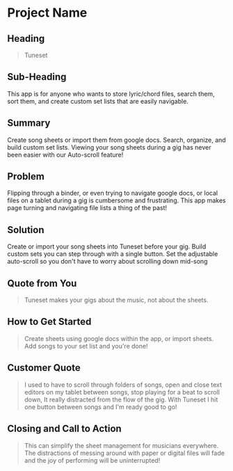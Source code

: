 # Project Name #

<!--
> This material was originally posted [here](http://www.quora.com/What-is-Amazons-approach-to-product-development-and-product-management). It is reproduced here for posterities sake.

There is an approach called "working backwards" that is widely used at Amazon. They work backwards from the customer, rather than starting with an idea for a product and trying to bolt customers onto it. While working backwards can be applied to any specific product decision, using this approach is especially important when developing new products or features.

For new initiatives a product manager typically starts by writing an internal press release announcing the finished product. The target audience for the press release is the new/updated product's customers, which can be retail customers or internal users of a tool or technology. Internal press releases are centered around the customer problem, how current solutions (internal or external) fail, and how the new product will blow away existing solutions.

If the benefits listed don't sound very interesting or exciting to customers, then perhaps they're not (and shouldn't be built). Instead, the product manager should keep iterating on the press release until they've come up with benefits that actually sound like benefits. Iterating on a press release is a lot less expensive than iterating on the product itself (and quicker!).

If the press release is more than a page and a half, it is probably too long. Keep it simple. 3-4 sentences for most paragraphs. Cut out the fat. Don't make it into a spec. You can accompany the press release with a FAQ that answers all of the other business or execution questions so the press release can stay focused on what the customer gets. My rule of thumb is that if the press release is hard to write, then the product is probably going to suck. Keep working at it until the outline for each paragraph flows.

Oh, and I also like to write press-releases in what I call "Oprah-speak" for mainstream consumer products. Imagine you're sitting on Oprah's couch and have just explained the product to her, and then you listen as she explains it to her audience. That's "Oprah-speak", not "Geek-speak".

Once the project moves into development, the press release can be used as a touchstone; a guiding light. The product team can ask themselves, "Are we building what is in the press release?" If they find they're spending time building things that aren't in the press release (overbuilding), they need to ask themselves why. This keeps product development focused on achieving the customer benefits and not building extraneous stuff that takes longer to build, takes resources to maintain, and doesn't provide real customer benefit (at least not enough to warrant inclusion in the press release).
 -->

## Heading ##
  > Tuneset

## Sub-Heading ##
  This app is for anyone who wants to store lyric/chord files, search them, sort them, and create custom set lists that are easily navigable.

## Summary ##
  Create song sheets or import them from google docs. Search, organize, and build custom set lists. Viewing your song sheets during a gig has never been easier with our Auto-scroll feature!

## Problem ##
  Flipping through a binder, or even trying to navigate google docs, or local files on a tablet during a gig is cumbersome and frustrating. This app makes page turning and navigating file lists a thing of the past!

## Solution ##
  Create or import your song sheets into Tuneset before your gig. Build custom sets you can step through with a single button.
  Set the adjustable auto-scroll so you don't have to worry about scrolling down mid-song

## Quote from You ##
  > Tuneset makes your gigs about the music, not about the sheets.

## How to Get Started ##
  > Create sheets using google docs within the app, or import sheets. Add songs to your set list and you're done!

## Customer Quote ##
  > I used to  have to scroll through folders of songs, open and close text editors on my tablet between songs, stop playing for a beat to scroll down, It really distracted from the flow of the gig. With Tuneset I hit one button between songs and I'm ready good to go!

## Closing and Call to Action ##
  > This can simplify the sheet management for musicians everywhere. The distractions of messing around with paper or digital files will fade and the joy of performing will be uninterrupted!
